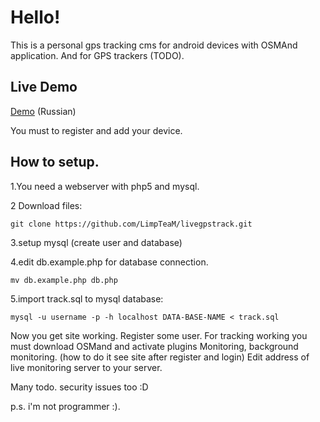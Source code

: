 Hello!
===============
This is a personal gps tracking cms for android devices with OSMAnd application.
And for GPS trackers (TODO).

Live Demo
---------------
[Demo][1] (Russian)

You must to register and add your device. 

How to setup.
---------------
1.You  need a webserver with php5 and mysql.

2 Download files: 

    git clone https://github.com/LimpTeaM/livegpstrack.git

3.setup mysql (create user and database)

4.edit db.example.php for database connection.

    mv db.example.php db.php

5.import track.sql to mysql database:

    mysql -u username -p -h localhost DATA-BASE-NAME < track.sql

Now you get site working. Register some user.
For tracking working you must download OSMand and activate plugins Monitoring, background monitoring. (how to do it see site after register and login)
Edit address of live monitoring server to your server.



Many todo. security issues too :D


p.s. i'm not programmer :).

[1]: http://map.limpteam.ru "Demo"
